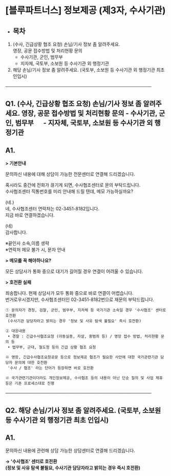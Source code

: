 # [블루파트너스] 정보제공 (제3자, 수사기관)

* **목차**
  ------

1. (수사, 긴급상황 협조 요청) 손님/기사 정보 좀 알려주세요.  
   영장, 공문 접수방법 및 처리현황 문의  
   - 수사기관, 군인, 범무부  
   - 지자체, 국토부, 소보원 등 수사기관 외 행정기관
2. 해당 손님/기사 정보 좀 알려주세요. (국토부, 소보원 등 수사기관 외 행정기관 최초 인입시)

──────────────────────────────────────────────

**Q1. (수사, 긴급상황 협조 요청)** **손님/기사 정보 좀 알려주세요.** **영장, 공문 접수방법 및 처리현황 문의** **-** **수사기관, 군인, 범무부      - 지자체,** **국토부, 소보원 등 수사기관 외 행정기관**
---------------------------------------------------------------------------------------------------------------------------------------

**A1.**
-------

**> 기본안내**

문의하신 내용에 대해 상담이 가능한 전문센터로 연결해 드리겠습니다.

혹시라도 중간에 전화가 끊기게 되면, 수사협조센터로 문의 부탁드립니다.   
수사협조센터 직통번호를 미리 안내해 드릴 텐데, 메모 가능하실까요?

(네.)   
네, 수사협조센터 연락처는 02-3451-8182입니다.   
지금 바로 연결하겠습니다.

(네)  
감사합니다.

※끝인사 소속,이름 생략   
※연락처 메모 불가 시, 문자 안내

**> 메모를 꼭 해야하나요?**

모든 상담사가 통화 중으로 대기가 길어질 경우 연결이 어려울 수 있습니다.

**> 호전환 실패**

죄송합니다. 현재 상담사가 모두 통화 중으로 바로 연결이 어렵습니다.   
번거로우시겠지만, 수사협조센터인 02-3451-8182번으로 재문의 부탁드립니다.

```
① 문의자가 경청, 검찰, 군인, 범무부, 지자체 등 국가기관 소속일 경우 '수사협조' 센터로 호전환   
 (수사기관 담당자라고 밝히는 경우 '정보 및 사유 탐색 불필요' 즉시 호전환)  
  
② 대응내용  
 • 경찰 : 긴급수사협조요청 (아동실종, 자살, 중범죄 등) / 영장 접수 방법, 처리현황 문의 등   
 • 법무부, 군대, 철도청 등의 긴급 상황 협조 요청   
  
※ 영장, 긴급수사협조요청공문 등으로 정보제공 협조가 필요한 사안에 대한 국가관련기관 담당자 문의에 대한 호전환  
 '수사 / 협조' 라는 단어가 등장하면 바로 호전환  
  
※ 국가관련기관이더라도 개인정보제공, 수사협조 등의 내용이 아닌 단순 질의 및 사업 제휴 등은 기존 프로세스대로 진행
```

──────────────────────────────────────────────

**Q2. 해당 손님/기사 정보 좀 알려주세요.  (국토부, 소보원 등 수사기관 외 행정기관 최초 인입시)**
-------------------------------------------------------------

**A1.**
-------

문의하신 내용에 관련해 상담 가능한 상담센터로 연결해 드리겠습니다.

**→ '수사협조' 센터로 호전환**   
**(정보 및 사유 탐색 불필요, 수사기관 담당자라고 밝히는 경우 즉시 호전환)**